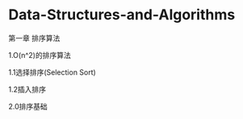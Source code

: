 # Data-Structures-and-Algorithms
第一章 排序算法

1.O(n^2)的排序算法

1.1选择排序(Selection Sort)

1.2插入排序

2.0排序基础
